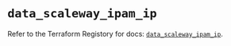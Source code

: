 # `data_scaleway_ipam_ip`

Refer to the Terraform Registory for docs: [`data_scaleway_ipam_ip`](https://registry.terraform.io/providers/scaleway/scaleway/2.31.0/docs/data-sources/ipam_ip).
